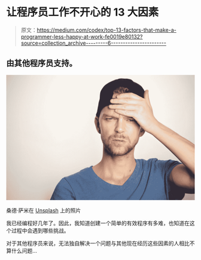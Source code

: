 # 让程序员工作不开心的 13 大因素

> 原文：<https://medium.com/codex/top-13-factors-that-make-a-programmer-less-happy-at-work-fe0019e80132?source=collection_archive---------6----------------------->

## 由其他程序员支持。

![](img/73a8d614d053456aa4a764f189550182.png)

桑德·萨米在 [Unsplash](https://unsplash.com?utm_source=medium&utm_medium=referral) 上的照片

我已经编程好几年了。因此，我知道创建一个简单的有效程序有多难，也知道在这个过程中会遇到哪些挑战。

对于其他程序员来说，无法独自解决一个问题与其他现在经历这些因素的人相比不算什么问题…